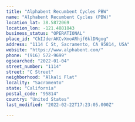 ```yaml
---
title: "Alphabent Recumbent Cycles PBW"
name: "Alphabent Recumbent Cycles (PBW)"
location_lat: 38.5872069
location_lon: -121.4881843
business_status: "OPERATIONAL"
place_id: "ChIJderAKCvXmoARhjf6klDNgog"
address: "1114 C St, Sacramento, CA 95814, USA"
website: "https://www.alphabent.com/"
phone: "(916) 572-9699"
ogsearched: "2022-01-04"
street_number: "1114"
street: "C Street"
neighborhood: "Alkali Flat"
locality: "Sacramento"
state: "California"
postal_code: "95814"
country: "United States"
last_modified: "2022-02-22T17:23:05.000Z"

---
```

